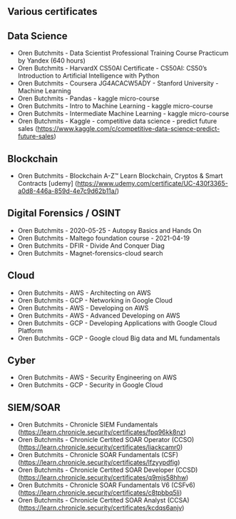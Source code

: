 ## Various certificates

Data Science
------------
* Oren Butchmits - Data Scientist Professional Training Course Practicum by Yandex (640 hours)
* Oren Butchmits - HarvardX CS50AI Certificate - CS50AI: CS50’s Introduction to Artificial Intelligence with Python
* Oren Butchmits - Coursera JG4ACACW5ADY - Stanford University - Machine Learning
* Oren Butchmits - Pandas - kaggle micro-course
* Oren Butchmits - Intro to Machine Learning - kaggle micro-course
* Oren Butchmits - Intermediate Machine Learning - kaggle micro-course
* Oren Butchmits - Kaggle - competitive data science - predict future sales (https://www.kaggle.com/c/competitive-data-science-predict-future-sales)

Blockchain
----------
* Oren Butchmits - Blockchain A-Z™ Learn Blockchain, Cryptos & Smart Contracts [udemy] (https://www.udemy.com/certificate/UC-430f3365-a0d8-446a-859d-4e7c9d62b11a/)
  
Digital Forensics / OSINT 
-------------------------
* Oren Butchmits - 2020-05-25 - Autopsy Basics and Hands On
* Oren Butchmits - Maltego foundation course - 2021-04-19
* Oren Butchmits - DFIR - Divide And Conquer Diag
* Oren Butchmits - Magnet-forensics-cloud search

Cloud
-----
* Oren Butchmits - AWS - Architecting on AWS
* Oren Butchmits - GCP - Networking in Google Cloud
* Oren Butchmits - AWS - Developing on AWS
* Oren Butchmits - AWS - Advanced Developing on AWS
* Oren Butchmits - GCP - Developing Applications with Google Cloud Platform
* Oren Butchmits - GCP - Google cloud Big data and ML fundamentals

Cyber
-----
* Oren Butchmits - AWS - Security Engineering on AWS
* Oren Butchmits - GCP - Security in Google Cloud

SIEM/SOAR
-----
* Oren Butchmits - Chronicle SIEM Fundamentals (https://learn.chronicle.security/certificates/fpq96kk8nz)
* Oren Butchmits - Chronicle Certited SOAR Operator (CCSO) (https://learn.chronicle.security/certificates/liackcamr0)
* Oren Butchmits - Chronicle SOAR Fundamentals (CSF) (https://learn.chronicle.security/certificates/lfzyypdfig)
* Oren Butchmits - Chronicle Certited SOAR Developer (CCSD) (https://learn.chronicle.security/certificates/q9mjs58hhw)
* Oren Butchmits - Chronicle SOAR Fundamentals V6 (CSFv6) (https://learn.chronicle.security/certificates/c8tpbbq5li)
* Oren Butchmits - Chronicle Certited SOAR Analyst (CCSA) (https://learn.chronicle.security/certificates/kcdqs6anjv)
